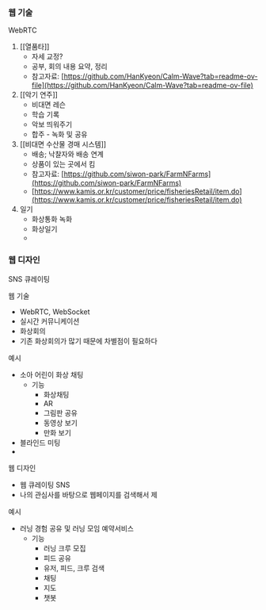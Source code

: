
### 웹 기술

WebRTC
1. [[열품타]]
    - 자세 교정?
    - 공부, 회의 내용 요약, 정리
    - 참고자료: [https://github.com/HanKyeon/Calm-Wave?tab=readme-ov-file](https://github.com/HanKyeon/Calm-Wave?tab=readme-ov-file)
2. [[악기 연주]]
    - 비대면 레슨
    - 학습 기록
    - 악보 띄워주기
    - 합주 - 녹화 및 공유
3. [[비대면 수산물 경매 시스템]]
    - 배송; 낙찰자와 배송 연계
    - 상품이 있는 곳에서 킴
    - 참고자료: [https://github.com/siwon-park/FarmNFarms](https://github.com/siwon-park/FarmNFarms)
    - [https://www.kamis.or.kr/customer/price/fisheriesRetail/item.do](https://www.kamis.or.kr/customer/price/fisheriesRetail/item.do)
 4. 일기
	 - 화상통화 녹화
	 - 화상일기
	 - 

### 웹 디자인

SNS 큐레이팅




웹 기술
- WebRTC, WebSocket
- 실시간 커뮤니케이션
- 화상회의
- 기존 화상회의가 많기 때문에 차별점이 필요하다

예시
- 소아 어린이 화상 채팅
	- 기능
		- 화상채팅
		- AR
		- 그림판 공유
		- 동영상 보기
		- 만화 보기
- 블라인드 미팅
- 

웹 디자인
- 웹 큐레이팅 SNS
- 나의 관심사를 바탕으로 웹페이지를 검색해서 제

예시
- 러닝 경험 공유 및 러닝 모임 예약서비스
	- 기능
		- 러닝 크루 모집
		- 피드 공유
		- 유저, 피드, 크루 검색
		- 채팅
		- 지도
		- 챗봇
